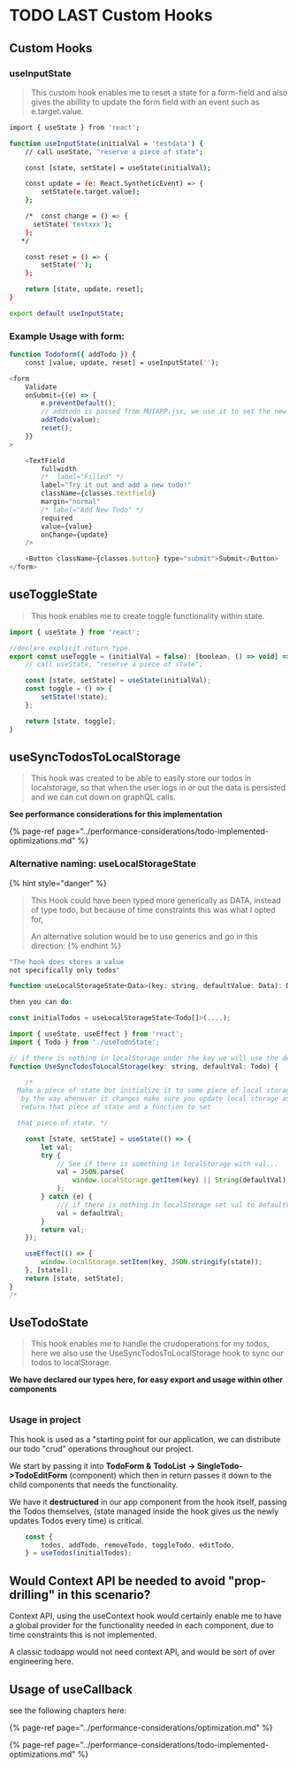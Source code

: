 # TODO LAST Custom Hooks

## Custom Hooks

### **useInputState**

> This custom hook enables me to reset a state for a form-field and also gives the abillity to update the form field with an event such as e.target.value.

```bash
import { useState } from 'react';

function useInputState(initialVal = 'testdata') {
	// call useState, "reserve a piece of state";

	const [state, setState] = useState(initialVal);

	const update = (e: React.SyntheticEvent) => {
		setState(e.target.value);
	};

	/*  const change = () => {
	  setState('testxxx');
	};
   */

	const reset = () => {
		setState('');
	};

	return [state, update, reset];
}

export default useInputState;

```

### Example Usage with form:

```bash
function Todoform({ addTodo }) {
	const [value, update, reset] = useInputState('');
```

```javascript
<form
	Validate
	onSubmit={(e) => {
		e.preventDefault();
		// addtodo is passed from MUIAPP.jsx, we use it to set the new todo.
		addTodo(value);
		reset();
	}}
>

	<TextField
		fullwidth
		/*  label="Filled" */
		label="Try it out and add a new todo!"
		className={classes.textfield}
		margin="normal"
		/* label="Add New Todo" */
		required
		value={value}
		onChange={update}
	/>

	<Button className={classes.button} type="submit">Submit</Button>
</form>
```

## useToggleState

> This hook enables me to create toggle functionality within state.

```javascript
import { useState } from 'react';

//declare explicit return type.
export const useToggle = (initialVal = false): [boolean, () => void] => {
	// call useState, "reserve a piece of state";

	const [state, setState] = useState(initialVal);
	const toggle = () => {
		setState(!state);
	};

	return [state, toggle];
}

```

## useSyncTodosToLocalStorage

> This hook was created to be able to easily store our todos in localstorage, so that when the user logs in or out the data is persisted and we can cut down on graphQL calls.

**See performance considerations for this implementation**

{% page-ref page="../performance-considerations/todo-implemented-optimizations.md" %}

#### 

### Alternative naming: useLocalStorageState

{% hint style="danger" %}


> This Hook could have been typed more generically as DATA, instead of type todo, but because of time constraints this was what I opted for,  
>   
> An alternative solution would be to use generics and go in this direction:
{% endhint %}

```javascript
"The hook does stores a value
not specifically only todos"

function useLocalStorageState<Data>(key: string, defaultValue: Data): Data {}

then you can do:

const initialTodos = useLocalStorageState<Todo[]>(....);
```



```javascript
import { useState, useEffect } from 'react';
import { Todo } from './useTodoState';

// if there is nothing in localStorage under the key we will use the defaultVal.
function UseSyncTodosToLocalStorage(key: string, defaultVal: Todo) {

	/*
  Make a piece of state but initialize it to some piece of local storage and
   by the way whenever it changes make sure you update local storage as well and then
   return that piece of state and a function to set

  that piece of state. */

	const [state, setState] = useState(() => {
		let val;
		try {
			// See if there is something in localStorage with val...
			val = JSON.parse(
				window.localStorage.getItem(key) || String(defaultVal),
			);
		} catch (e) {
			/// if there is nothing in localStorage set val to defaultVal
			val = defaultVal;
		}
		return val;
	});

	useEffect(() => {
		window.localStorage.setItem(key, JSON.stringify(state));
	}, [state]);
	return [state, setState];
}
/*
```

## UseTodoState

> This hook enables me to handle the crudoperations for my todos, here we also use the UseSyncTodosToLocalStorage hook to sync our todos to localStorage.

**We have declared our types here, for easy export and usage within other components**

```javascript


```

### Usage in project

This hook is used as a "starting point for our application, we can distribute our todo "crud" operations throughout our project.

We start by passing it into **TodoForm &**  **TodoList -&gt; SingleTodo-&gt;TodoEditForm**  \(component\) which then in return passes it down to the child components that needs the functionality.

We have it **destructured** in our app component from the hook itself, passing the Todos themselves, \(state managed inside the hook gives us the newly updates Todos every time\) is critical.

```javascript
	const {
		todos, addTodo, removeTodo, toggleTodo, editTodo,
	} = useTodos(initialTodos);

```

## Would Context API be needed to avoid "prop-drilling" in this scenario?

Context API, using the useContext hook would certainly enable me to have a global provider for the functionality needed in each component, due to time constraints this is not implemented.

A classic todoapp would not need context API, and would be sort of over engineering here.

## Usage of useCallback

see the following chapters here:

{% page-ref page="../performance-considerations/optimization.md" %}

{% page-ref page="../performance-considerations/todo-implemented-optimizations.md" %}

